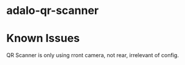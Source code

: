 # adalo-qr-scanner

# Known Issues
QR Scanner is only using rront camera, not rear, irrelevant of config.
